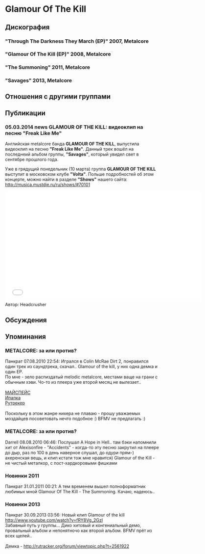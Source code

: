 # Glamour Of The Kill



## Дискография

### "Through The Darkness They March (EP)" 2007, Metalcore



### "Glamour Of The Kill (EP)" 2008, Metalcore



### "The Summoning" 2011, Metalcore



### "Savages" 2013, Metalcore




## Отношения с другими группами


## Публикации

### 05.03.2014 news GLAMOUR OF THE KILL: видеоклип на песню &quot;Freak Like Me&quot;

<P>Английская metalcore банда&nbsp;<STRONG>GLAMOUR OF THE KILL</STRONG>, выпустила видеоклип на песню <STRONG>"Freak Like Me"</STRONG>. Данный трек вошёл на последнеий альбом группы, <STRONG>"Savages"</STRONG>, который увидел свет в сентябре прошлого года.</P>
<P>Уже в грядущий понедельник (10 марта)&nbsp;группа&nbsp;<STRONG>GLAMOUR OF THE KILL </STRONG>выступит в московском клубе <STRONG>"Volta"</STRONG>. Польше подробностей об этом концерте, можно найти в разделе <STRONG>"Shows"</STRONG> нашего сайта: <A href="/ru/shows/#70101">http://musica.mustdie.ru/ru/shows/#70101</A></P>
<CENTER><IFRAME height=360 src="//www.youtube.com/embed/njUS0gsz6l0" frameBorder=0 width=640 allowfullscreen></IFRAME></CENTER>
Автор: Headcrusher


## Обсуждения


## Упоминания

### METALCORE: за или против?

Панкрат 07.08.2010 22:54:
Игрался в Colin McRae Dirt 2, понравился один трек из саундтрека, скачал.. Glamour of the kill, у них одна демка и один EP.<BR>По мне - зело распиздатый melodic metalcore, местами ваще на грани с обычным хэви. Чо-то из плеера уже второй месяц не вылезает..<BR><BR><A HREF="http://www.myspace.com/glamourofthekill" TARGET="_blank">МАЙСПЕЙС</A><BR><A HREF="http://ifolder.ru/18815485" TARGET="_blank">Ипапка</A><BR><A HREF="http://rutracker.org/forum/viewtopic.php?t=1518737" TARGET="_blank">Рутрекер</A><BR><BR>Поскольку в этом жанре нихера не плаваю - прошу уважаемых моздайцев посоветовать нечто подобное :) BFMV не предлагать :)

### METALCORE: за или против?

Darrell 08.08.2010 06:46:
Послушал A Hope in Hell.. там бэки напомнили хит от Alexisonfire - "Accidents" - когда-то эту песню закрутил на плеере до дыр, раз по 100 в день наверное слушал, до одури прям-) ахеренская вещь, и клип кстати тож мне нравится) Glamour of the Kill - не чистый металкор, с пост-хардкоровыми фишками

### Новинки 2011

Панкрат 31.01.2011 00:21:
А тем временем вышел полноформатник любимых мной Glamour Of The Kill - The Summoning. Качаю, надеюсь..

### Новинки 2013

Панкрат 30.09.2013 03:56:
Новый клип Glamour of the kill<BR><A HREF="http://www.youtube.com/watch?v=fRY8Vg_2GzI" TARGET="_blank">http://www.youtube.com/watch?v=fRY8Vg_2GzI</A><BR>Забавный путь у группы... Дико хитовый и конгениальный демо, провальный альбом и непонятночо как второй альбом. BFMV прёт из всех щелей..<BR><BR>Демка - <A HREF="http://rutracker.org/forum/viewtopic.php?t=2561922" TARGET="_blank">http://rutracker.org/forum/viewtopic.php?t=2561922</A>

